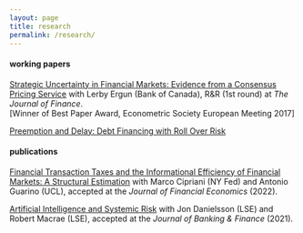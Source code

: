 ```yaml
---
layout: page
title: research
permalink: /research/
---
```


#### working papers

[Strategic Uncertainty in Financial Markets: Evidence from a Consensus Pricing Service](https://authe.github.io/assets/StrategicUncertaintyOTCMarkets.pdf) with Lerby Ergun (Bank of Canada), R&R (1st round) at <em>The Journal of Finance</em>.<br>
[Winner of Best Paper Award, Econometric Society European Meeting 2017]

[Preemption and Delay: Debt Financing with Roll Over Risk](https://authe.github.io/assets/RunsSocialLearning_Uthemann.pdf)

#### publications

[Financial Transaction Taxes and the Informational Efficiency of Financial Markets: A Structural Estimation](https://www.newyorkfed.org/research/staff_reports/sr993) with Marco Cipriani (NY Fed) and Antonio Guarino (UCL), accepted at the <em>Journal of Financial Economics</em> (2022).

[Artificial Intelligence and Systemic Risk](https://papers.ssrn.com/sol3/papers.cfm?abstract_id=3410948) with Jon Danielsson (LSE) and Robert Macrae (LSE), accepted at the <em>Journal of Banking & Finance</em> (2021).
